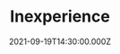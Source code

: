 ---
video:
  type: vimeo
  id: 609329707
speaker:
  permalink: adam-julch
  name: Adam Julch
title: Inexperience
image: /images/adam-inexperience.png
date: 2021-09-19T14:30:00.000Z
series: "derailed"
---